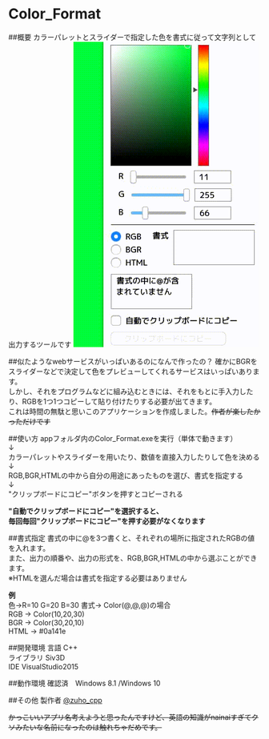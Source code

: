 Color_Format
====

##概要
カラーパレットとスライダーで指定した色を書式に従って文字列として出力するツールです
![](https://github.com/ueken0307/Color_Format/blob/master/etc/how_to_use.gif)

##似たようなwebサービスがいっぱいあるのになんで作ったの？
確かにBGRをスライダーなどで決定して色をプレビューしてくれるサービスはいっぱいあります。  
しかし、それをプログラムなどに組み込むときには、それをもとに手入力したり、RGBを1つ1つコピーして貼り付けたりする必要が出てきます。  
これは時間の無駄と思いこのアプリケーションを作成しました。~~作者が楽したかっただけです~~  

##使い方
appフォルダ内のColor_Format.exeを実行（単体で動きます）  
↓  
カラーパレットやスライダーを用いたり、数値を直接入力したりして色を決める  
↓  
RGB,BGR,HTMLの中から自分の用途にあったものを選び、書式を指定する  
↓  
"クリップボードにコピー"ボタンを押すとコピーされる  

**"自動でクリップボードにコピー"を選択すると、**  
**毎回毎回"クリップボードにコピー"を押す必要がなくなります**  

##書式指定
書式の中に@を3つ書くと、それぞれの場所に指定されたRGBの値を入れます。  
また、出力の順番や、出力の形式を、RGB,BGR,HTMLの中から選ぶことができます。  
※HTMLを選んだ場合は書式を指定する必要はありません  

**例**  
色→R=10 G=20 B=30 書式→ Color(@,@,@)の場合  
RGB → Color(10,20,30)  
BGR → Color(30,20,10)  
HTML → #0a141e  

##開発環境
言語 C++  
ライブラリ Siv3D  
IDE VisualStudio2015  

##動作環境
確認済　Windows 8.1 /Windows 10  

##その他
製作者 [@zuho_cpp](https://twitter.com/zuho_cpp)  

~~かっこいいアプリ名考えようと思ったんですけど、英語の知識がnainaiすぎてクソみたいな名前になったのは触れちゃだめです。~~  